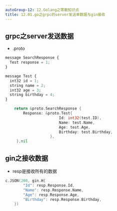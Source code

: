 ```yaml
---
autoGroup-12: 12.Golang之零散知识点
title: 12.01.go之grpc的server发送单数据与gin接收
---
```


## grpc之server发送数据

- .proto

```js
message SearchResponse {
  Test response = 1;
}

message Test {
  int32 id = 1;
  string name = 2;
  int32 age = 3;
  string birthday = 4;
}
```

```go
	return &proto.SearchResponse {
		Response: &proto.Test{
						Id: int32(test.ID),
						Name: test.Name,
						Age: test.Age,
						Birthday: test.Birthday,
					},
	 },nil

```

## gin之接收数据

- resp是接收所有的数据

```go
c.JSON(200, gin.H{
		"Id": resp.Response.Id,
		"Name": resp.Response.Name,
		"Age": resp.Response.Age,
		"Birthday": resp.Response.Birthday,
	})
```